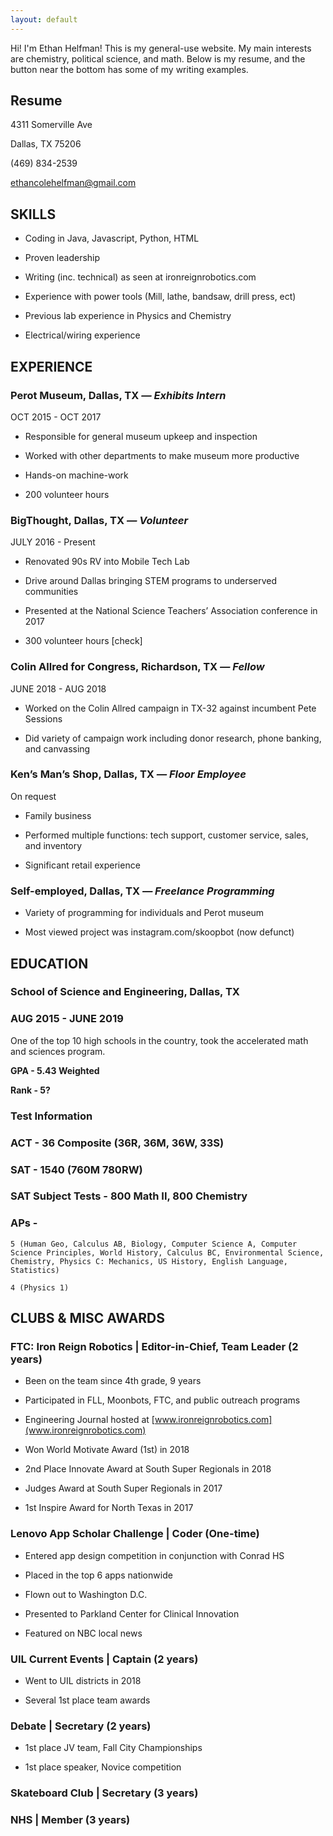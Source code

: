 ```yaml
---
layout: default
---
```


<div class = "float-icon">
  <div class = "icon-wrap">
    <i class="fa fa-comment-o fa-3x" aria-hidden="true"></i>
    <i class="fa fa-times fa-3x" aria-hidden="true"></i>
  </div>
</div>

<div class = "menu-wrap">
  <div class = "menu">
    <div>
      <a href = "mailto:tori.hedden@gmail.com">
        <i class="fa fa-envelope-square fa-2x" aria-hidden="true"></i>
      </a>
    </div>
    <div>
      <a href = "https://www.linkedin.com/in/victoriahedden">
        <i class="fa fa-linkedin-square fa-2x" aria-hidden="true"></i>
      </a>
    </div>
    <div>
      <a href = "https://www.twitter.com/OneTrueTori">
        <i class="fa fa-twitter fa-2x" aria-hidden="true"></i>
      </a>
    </div>
  </div>
  <div class = "caret"></div>
</div>

Hi! I'm Ethan Helfman! This is my general-use website. My main interests are chemistry, political science, and math. Below is my resume, and the button near the bottom has some of my writing examples.

## Resume
4311 Somerville Ave

Dallas, TX 75206

(469) 834-2539

<a href="mailto:ethancolehelfman@gmail.com">ethancolehelfman@gmail.com</a>

## SKILLS

* Coding in Java, Javascript, Python, HTML

* Proven leadership

* Writing (inc. technical) as seen at ironreignrobotics.com

* Experience with power tools (Mill, lathe, bandsaw, drill press, ect)

* Previous lab experience in Physics and Chemistry

* Electrical/wiring experience

## EXPERIENCE

### Perot Museum, Dallas, TX *— Exhibits Intern*

OCT 2015 - OCT 2017

* Responsible for general museum upkeep and inspection

* Worked with other departments to make museum more productive

* Hands-on machine-work 

* 200 volunteer hours

### BigThought, Dallas, TX *— Volunteer*

JULY 2016 - Present

* Renovated 90s RV into Mobile Tech Lab

* Drive around Dallas bringing STEM programs to underserved communities 

* Presented at the National Science Teachers’ Association conference in 2017

* 300 volunteer hours [check]

### Colin Allred for Congress, Richardson, TX *— Fellow*

JUNE 2018 - AUG 2018

* Worked on the Colin Allred campaign in TX-32 against incumbent Pete Sessions

* Did variety of campaign work including donor research, phone banking, and canvassing

### Ken’s Man’s Shop, Dallas, TX *— Floor Employee*

On request

* Family business

* Performed multiple functions: tech support, customer service, sales, and inventory

* Significant retail experience

### Self-employed, Dallas, TX *— Freelance Programming*

* Variety of programming for individuals and Perot museum

* Most viewed project was instagram.com/skoopbot (now defunct)

## EDUCATION

### School of Science and Engineering, Dallas, TX

### AUG 2015 - JUNE 2019

One of the top 10 high schools in the country, took the accelerated math and sciences program. 

**GPA - 5.43 Weighted**

**Rank - 5?**

### Test Information

### ACT - 36 Composite (36R, 36M, 36W, 33S)

### SAT - 1540 (760M 780RW)

### SAT Subject Tests - 800 Math II, 800 Chemistry

### APs - 

	5 (Human Geo, Calculus AB, Biology, Computer Science A, Computer Science Principles, World History, Calculus BC, Environmental Science, Chemistry, Physics C: Mechanics, US History, English Language, Statistics)

  	4 (Physics 1)

## CLUBS & MISC AWARDS

### FTC: Iron Reign Robotics | Editor-in-Chief, Team Leader (2 years)

* Been on the team since 4th grade, 9 years

* Participated in FLL, Moonbots, FTC, and public outreach programs

* Engineering Journal hosted at [www.ironreignrobotics.com](www.ironreignrobotics.com)

* Won World Motivate Award (1st) in 2018

* 2nd Place Innovate Award at South Super Regionals in 2018

* Judges Award at South Super Regionals in 2017

* 1st Inspire Award for North Texas in 2017

### Lenovo App Scholar Challenge | Coder (One-time)

* Entered app design competition in conjunction with Conrad HS

* Placed in the top 6 apps nationwide

* Flown out to Washington D.C.

* Presented to Parkland Center for Clinical Innovation

* Featured on NBC local news

### UIL Current Events | Captain (2 years)

* Went to UIL districts in 2018

* Several 1st place team awards

### Debate | Secretary (2 years)

* 1st place JV team, Fall City Championships

* 1st place speaker, Novice competition

### Skateboard Club | Secretary (3 years)

### NHS | Member (3 years)

